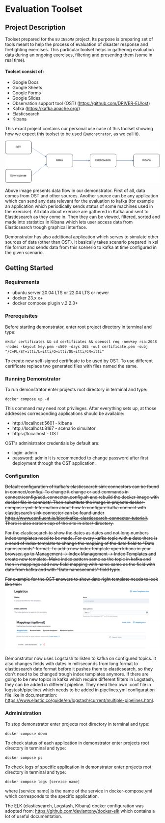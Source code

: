 # Evaluation Toolset

## Project Description
Toolset prepared for the `EU` `INEGMA` project. Its purpose is preparing set of tools meant to help the process of
evaluation of disaster response and firefighting exercises. This particular toolset helps in gathering evaluation data
during an ongoing exercises, filtering and presenting them (some in real time).

#### Toolset consist of:
 - Google Docs
 - Google Sheets
 - Google Forms
 - Google Slides 
 - Observation support tool (OST) (https://github.com/DRIVER-EU/ost)
 - Kafka (https://kafka.apache.org/)
 - Elasticsearch
 - Kibana

This exact project contains our personal use case of this toolset showing how we expect this toolset to be used 
(`Demonstrator`, as we call it).

![Demonstator data flow diagram.png](images%2FDemonstator%20data%20flow%20diagram.png)

Above image presents data flow in our demonstrator. First of all, data comes from OST and other sources. Another source
can be any application which can send any data relevant for the evaluation to kafka (for example an application which 
periodically sends status of some machines used in the exercise). All data about exercise are gathered in Kafka and sent
to Elasticsearch as they come in. Then they can be viewed, filtered, sorted and made into statistics in Kibana which
lets user access data from Elasticsearch trough graphical interface.

Demonstrator has also additional application which serves to simulate other sources of data (other than OST). It 
basically takes scenario prepared in xsl file format and sends data from this scenerio to kafka at time configured 
in the given scenario.

## Getting Started
### Requirements
- ubuntu server 20.04 LTS or 22.04 LTS or newer
- docker 23.x.x+
- docker compose plugin v.2.2.3+
### Prerequisites
Before starting demonstrator, enter root project directory in terminal and type:
```shell
mkdir certificates && cd certificates && openssl req -newkey rsa:2048 -nodes -keyout key.pem -x509 -days 365 -out certificate.pem -subj "/C=PL/ST=itti/L=itti/O=itti/OU=itti/CN=itti"
```
To create new self-signed certificate to be used by OST. To use different certificate replace two generated files with
files named the same.

### Running Demonstrator
To run demonstrator enter projects root directory in terminal and type:
```shell
docker compose up -d
```
This command may need root privileges.
After everything sets up, at those addresses corresponding applications should be available:
- http://localhost:5601 - kibana
- http://localhost:8187 - scenario simulator
- https://localhost - OST

OST's administrator credentials by default are:
- login: admin
- password: admin
It is recommended to change password after first deployment through the OST application.

### Configuration
~~Default configuration of kafka's elasticsearch sink connectors can be found in connect/config/. To change it change or
add commands in connect/config/add_connector_config.sh and rebuild the docker image with docker file in connect/.
Then substitute the image in projects docker-compose.yml. Information about how to configure kafka connect with 
elasticsearch sink connector can be found under https://www.confluent.io/blog/kafka-elasticsearch-connector-tutorial/.
There is also screen cap of the site in sites/ directory.~~

~~For the elasticsearch to show the dates as dates and not long numbers index templates need to be made. For every kafka
topic with a date there is a need of index template to change the mapping of the date field to "Date nanoseconds"
format. To add a new index template open kibana in your browser, go to Management -> Index Management -> Index Templates
and create new template. Make index pattern same as the topic in kafka and then in mappings add new field mapping with 
name same as the field with date from kafka and with "Date nanoseconds" field type.~~

~~For example for the OST answers to show date right template needs to look like this:
![index template1.png](images%2Findex%20template1.png)
![index template2.png](images%2Findex%20template2.png)~~

Demonstrator now uses Logstash to listen to kafka on configured topics. It also changes fields with dates in
milliseconds from long format to elasticsearch date format before it pushes them to elasticsearch, so they don't need to
be changed trough index templates anymore. If there are going to be new topics in kafka which require different filters
in Logstash, they can be added in different pipeline. They need their own .conf file in logstash/pipeline/ which needs
to be added in pipelines.yml configuration file like in documentation:
https://www.elastic.co/guide/en/logstash/current/multiple-pipelines.html.

### Administration
To stop demonstrator enter projects root directory in terminal and type:
```shell
docker compose down
```

To check status of each application in demonstrator enter projects root directory in terminal and type:
```shell
docker compose ps
```

To check logs of specific application in demonstrator enter projects root directory in terminal and type:
```shell
docker compose logs [service name]
```
where [service name] is the name of the service in docker-compose.yml which corresponds to the specific application.

The ELK (elasticsearch, Logstash, Kibana) docker configuration was adopted from: 
https://github.com/deviantony/docker-elk which contains a lot of useful documentation.